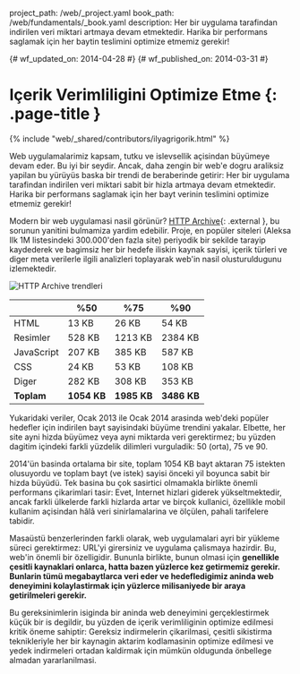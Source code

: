 project_path: /web/_project.yaml
book_path: /web/fundamentals/_book.yaml
description: Her bir uygulama tarafindan indirilen veri miktari artmaya devam etmektedir. Harika bir performans saglamak için her baytin teslimini optimize etmemiz gerekir!

{# wf_updated_on: 2014-04-28 #}
{# wf_published_on: 2014-03-31 #}

# Içerik Verimliligini Optimize Etme {: .page-title }

{% include "web/_shared/contributors/ilyagrigorik.html" %}



Web uygulamalarimiz kapsam, tutku ve islevsellik açisindan büyümeye devam eder. Bu iyi bir seydir. Ancak, daha zengin bir web'e dogru araliksiz yapilan bu yürüyüs baska bir trendi de beraberinde getirir: Her bir uygulama tarafindan indirilen veri miktari sabit bir hizla artmaya devam etmektedir. Harika bir performans saglamak için her bayt verinin teslimini optimize etmemiz gerekir!


Modern bir web uygulamasi nasil görünür? [HTTP Archive](http://httparchive.org/){: .external }, bu sorunun yanitini bulmamiza yardim edebilir. Proje, en popüler siteleri (Aleksa Ilk 1M listesindeki 300.000'den fazla site) periyodik bir sekilde tarayip kaydederek ve bagimsiz her bir hedefe iliskin kaynak sayisi, içerik türleri ve diger meta verilerle ilgili analizleri toplayarak web'in nasil olusturuldugunu izlemektedir.

<img src="images/http-archive-trends.png" class="center" alt="HTTP Archive trendleri">

<table>
<thead>
  <tr>
    <th></th>
    <th>%50</th>
    <th>%75</th>
    <th>%90</th>
  </tr>
</thead>
<tr>
  <td data-th="tür">HTML</td>
  <td data-th="50%">13 KB</td>
  <td data-th="75%">26 KB</td>
  <td data-th="90%">54 KB</td>
</tr>
<tr>
  <td data-th="tür">Resimler</td>
  <td data-th="50%">528 KB</td>
  <td data-th="75%">1213 KB</td>
  <td data-th="90%">2384 KB</td>
</tr>
<tr>
  <td data-th="tür">JavaScript</td>
  <td data-th="50%">207 KB</td>
  <td data-th="75%">385 KB</td>
  <td data-th="90%">587 KB</td>
</tr>
<tr>
  <td data-th="tür">CSS</td>
  <td data-th="50%">24 KB</td>
  <td data-th="75%">53 KB</td>
  <td data-th="90%">108 KB</td>
</tr>
<tr>
  <td data-th="tür">Diger</td>
  <td data-th="50%">282 KB</td>
  <td data-th="75%">308 KB</td>
  <td data-th="90%">353 KB</td>
</tr>
<tr>
  <td data-th="tür"><strong>Toplam</strong></td>
  <td data-th="50%"><strong>1054 KB</strong></td>
  <td data-th="75%"><strong>1985 KB</strong></td>
  <td data-th="90%"><strong>3486 KB</strong></td>
</tr>
</table>

Yukaridaki veriler, Ocak 2013 ile Ocak 2014 arasinda web'deki popüler hedefler için indirilen bayt sayisindaki büyüme trendini yakalar. Elbette, her site ayni hizda büyümez veya ayni miktarda veri gerektirmez; bu yüzden dagitim içindeki farkli yüzdelik dilimleri vurguladik: 50 (orta), 75 ve 90.

2014'ün basinda ortalama bir site, toplam 1054 KB bayt aktaran 75 istekten olusuyordu ve toplam bayt (ve istek) sayisi önceki yil boyunca sabit bir hizda büyüdü. Tek basina bu çok sasirtici olmamakla birlikte önemli performans çikarimlari tasir: Evet, Internet hizlari giderek yükseltmektedir, ancak farkli ülkelerde farkli hizlarda artar ve birçok kullanici, özellikle mobil kullanim açisindan hâlâ veri sinirlamalarina ve ölçülen, pahali tarifelere tabidir.

Masaüstü benzerlerinden farkli olarak, web uygulamalari ayri bir yükleme süreci gerektirmez: URL'yi girersiniz ve uygulama çalismaya hazirdir. Bu, web'in önemli bir özelligidir. Bununla birlikte, bunun olmasi için **genellikle çesitli kaynaklari onlarca, hatta bazen yüzlerce kez getirmemiz gerekir. Bunlarin tümü megabaytlarca veri eder ve hedefledigimiz aninda web deneyimini kolaylastirmak için yüzlerce milisaniyede bir araya getirilmeleri gerekir.**

Bu gereksinimlerin isiginda bir aninda web deneyimini gerçeklestirmek küçük bir is degildir, bu yüzden de içerik verimliliginin optimize edilmesi kritik öneme sahiptir: Gereksiz indirmelerin çikarilmasi, çesitli sikistirma teknikleriyle her bir kaynagin aktarim kodlamasinin optimize edilmesi ve yedek indirmeleri ortadan kaldirmak için mümkün oldugunda önbellege almadan yararlanilmasi.


